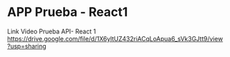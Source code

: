 # APP Prueba - React1
  Link Video Prueba API- React 1
  https://drive.google.com/file/d/1X6yltUZ432riACqLoApua6_sVk3GJtt9/view?usp=sharing
